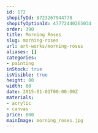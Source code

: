```yaml
---
id: 172
shopifyId: 8723267944778
shopifyOptionId: 47772440265034
order: 390
title: Morning Roses
slug: morning-roses
url: art-works/morning-roses
aliases: []
categories:
- painting
inStock: true
isVisible: true
height: 80
width: 80
date: 2015-01-01T00:00:00Z
materials:
- acrylic
- canvas
price: 800
mainImage: morning_roses.jpg
---
```

